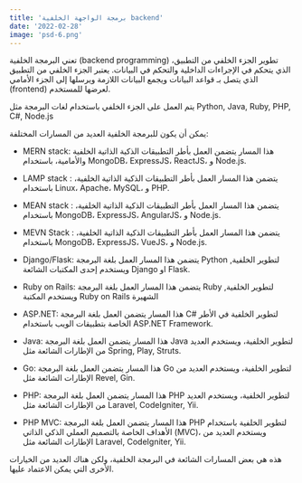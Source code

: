 ```yaml
---
title: 'برمجة الواجهة الخلفية backend'
date: '2022-02-28'
image: 'psd-6.png'
---
```

تعني البرمجة الخلفية (backend programming) تطوير الجزء الخلفي من التطبيق، الذي يتحكم في الإجراءات الداخلية والتحكم في البيانات. يعتبر الجزء الخلفي من التطبيق الذي يتصل بـ قواعد البيانات ويجمع البيانات اللازمة ويرسلها إلى الجزء الأمامي (frontend) لعرضها للمستخدم.

يتم العمل على الجزء الخلفي باستخدام لغات البرمجة مثل Python, Java, Ruby, PHP, C#, Node.js

يمكن أن يكون للبرمجة الخلفية العديد من المسارات المختلفة: 

- MERN stack: هذا المسار يتضمن العمل بأطر التطبيقات الذكية الذاتية الخلفية والأمامية، باستخدام MongoDB، ExpressJS، ReactJS، و Node.js.

- LAMP stack : يتضمن هذا المسار العمل بأطر التطبيقات الذكية الذاتية الخلفية، باستخدام Linux، Apache، MySQL، و PHP.

- MEAN stack : يتضمن هذا المسار العمل بأطر التطبيقات الذكية الذاتية الخلفية، باستخدام MongoDB، ExpressJS، AngularJS، و Node.js.

- MEVN Stack : يتضمن هذا المسار العمل بأطر التطبيقات الذكية الذاتية الخلفية، باستخدام MongoDB، ExpressJS، VueJS، و Node.js.

- Django/Flask: يتضمن هذا المسار العمل بلغة البرمجة Python لتطوير الخلفية, ويستخدم إحدى المكتبات الشائعة Django او Flask.

- Ruby on Rails: يتضمن هذا المسار العمل بلغة البرمجة Ruby لتطوير الخلفية, ويستخدم المكتبة Ruby on Rails الشهيرة

- ASP.NET: هذا المسار يتضمن العمل بلغة البرمجة C# لتطوير الخلفية في الأطر الخاصة بتطبيقات الويب باستخدام ASP.NET Framework.

- Java: هذا المسار يتضمن العمل بلغة البرمجة Java لتطوير الخلفية، ويستخدم العديد من الإطارات الشائعة مثل Spring, Play, Struts.

- Go: هذا المسار يتضمن العمل بلغة البرمجة Go لتطوير الخلفية، ويستخدم العديد من الإطارات الشائعة مثل Revel, Gin.

- PHP: هذا المسار يتضمن العمل بلغة البرمجة PHP لتطوير الخلفية، ويستخدم العديد من الإطارات الشائعة مثل Laravel, CodeIgniter, Yii.

- PHP MVC: هذا المسار يتضمن العمل بلغة البرمجة PHP لتطوير الخلفية باستخدام الأهداف الخاصة بالتصميم العملي الذكي الذاتي (MVC)، ويستخدم العديد من الإطارات الشائعة مثل Laravel, CodeIgniter, Yii.

هذه هي بعض المسارات الشائعة في البرمجة الخلفية، ولكن هناك العديد من الخيارات الأخرى التي يمكن الاعتماد عليها.